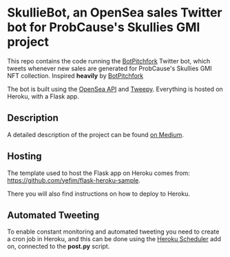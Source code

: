 # SkullieBot, an OpenSea sales Twitter bot for ProbCause's Skullies GMI project

This repo contains the code running the [BotPitchfork](https://twitter.com/BotPitchfork) Twitter bot, which tweets whenever new sales are generated for ProbCause's Skullies GMI NFT collection. Inspired **heavily** by [BotPitchfork](https://twitter.com/BotPitchfork)

The bot is built using the [OpenSea API](https://docs.opensea.io/reference) and [Tweepy](http://tweepy.org).
Everything is hosted on Heroku, with a Flask app.

## Description

A detailed description of the project can be found [on Medium](https://medium.com/analytics-vidhya/building-a-twitter-bot-with-any-data-using-dashblock-and-tweepy-fd2b9f7ff5fc).


## Hosting 

The template used to host the Flask app on Heroku comes from:
https://github.com/yefim/flask-heroku-sample.

There you will also find instructions on how to deploy to Heroku.

## Automated Tweeting
To enable constant monitoring and automated tweeting you need to create a cron job in Heroku, and this can be done using the [Heroku Scheduler](https://addons-sso.heroku.com/apps/d1734328-bd3f-484a-ac91-2e1aa2627c80/addons/1370e47f-2612-4cae-a639-19fc0527d03c) add on, connected to the **post.py** script.



